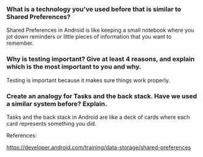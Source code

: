 ### What is a technology you’ve used before that is similar to Shared Preferences?

Shared Preferences in Android is like keeping a small notebook where you jot down reminders or little pieces of information that you want to remember.


### Why is testing important? Give at least 4 reasons, and explain which is the most important to you and why.

Testing is important because it makes sure things work properly.

### Create an analogy for Tasks and the back stack. Have we used a similar system before? Explain.

Tasks and the back stack in Android are like a deck of cards where each card represents something you did.

References:

https://developer.android.com/training/data-storage/shared-preferences





